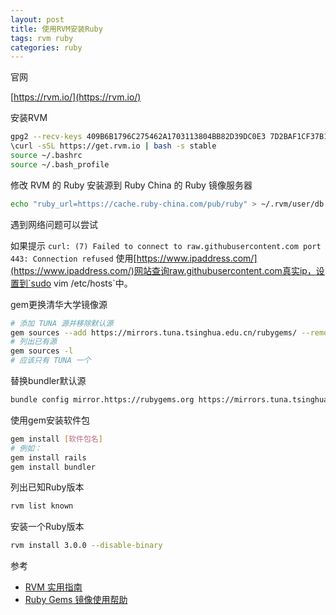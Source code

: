 ```yaml
---
layout: post
title: 使用RVM安装Ruby
tags: rvm ruby
categories: ruby
---
```

官网

[https://rvm.io/](https://rvm.io/)

安装RVM

```sh
gpg2 --recv-keys 409B6B1796C275462A1703113804BB82D39DC0E3 7D2BAF1CF37B13E2069D6956105BD0E739499BDB
\curl -sSL https://get.rvm.io | bash -s stable
source ~/.bashrc
source ~/.bash_profile
```

修改 RVM 的 Ruby 安装源到 Ruby China 的 Ruby 镜像服务器

```sh
echo "ruby_url=https://cache.ruby-china.com/pub/ruby" > ~/.rvm/user/db
```

遇到网络问题可以尝试

如果提示 `curl: (7) Failed to connect to raw.githubusercontent.com port 443: Connection refused`
使用[https://www.ipaddress.com/](https://www.ipaddress.com/)网站查询raw.githubusercontent.com真实ip，设置到`sudo vim /etc/hosts`中。

gem更换清华大学镜像源

```sh
# 添加 TUNA 源并移除默认源
gem sources --add https://mirrors.tuna.tsinghua.edu.cn/rubygems/ --remove https://rubygems.org/
# 列出已有源
gem sources -l
# 应该只有 TUNA 一个
```

替换bundler默认源

```sh
bundle config mirror.https://rubygems.org https://mirrors.tuna.tsinghua.edu.cn/rubygems
```

使用gem安装软件包

```sh
gem install [软件包名]
# 例如：
gem install rails
gem install bundler
```

列出已知Ruby版本

```sh
rvm list known
```

安装一个Ruby版本

```sh
rvm install 3.0.0 --disable-binary
```

参考

* [RVM 实用指南](https://ruby-china.org/wiki/rvm-guide)
* [Ruby Gems 镜像使用帮助](https://mirrors.tuna.tsinghua.edu.cn/help/rubygems/)
